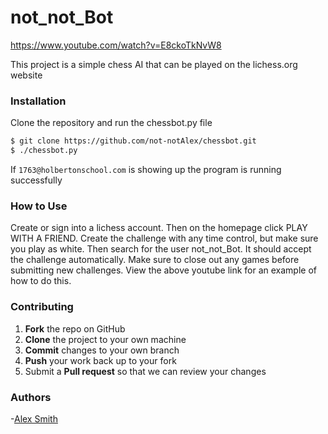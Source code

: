# not_not_Bot
https://www.youtube.com/watch?v=E8ckoTkNvW8


This project is a simple chess AI that can be played on the lichess.org website

### Installation

Clone the repository and run the chessbot.py file

```sh
$ git clone https://github.com/not-notAlex/chessbot.git
$ ./chessbot.py
```
If ```1763@holbertonschool.com``` is showing up the program is running successfully

### How to Use
      
Create or sign into a lichess account. Then on the homepage click PLAY WITH A FRIEND. Create the challenge with any time control, but make sure you play as white. Then search for the user not_not_Bot. It should accept the challenge automatically. Make sure to close out any games before submitting new challenges. View the above youtube link for an example of how to do this.

### Contributing

 1. **Fork** the repo on GitHub
 2. **Clone** the project to your own machine
 3. **Commit** changes to your own branch
 4. **Push** your work back up to your fork
 5. Submit a **Pull request** so that we can review your changes

### Authors

-[Alex Smith]


[Alex Smith]: <https://github.com/not-notAlex>
